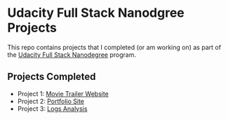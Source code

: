 # Udacity Full Stack Nanodgree Projects

This repo contains projects that I completed (or am working on) as part of the
[Udacity Full Stack Nanodegree](https://www.udacity.com/course/full-stack-web-developer-nanodegree--nd004) program.

## Projects Completed

* Project 1: [Movie Trailer Website](https://github.com/ewhanley/udacity-full-stack/tree/master/movie-website)
* Project 2: [Portfolio Site](https://github.com/ewhanley/udacity-full-stack/tree/master/portfolio-site)
* Project 3: [Logs Analysis](https://github.com/ewhanley/udacity-full-stack/tree/master/log-analysis/vagrant)

